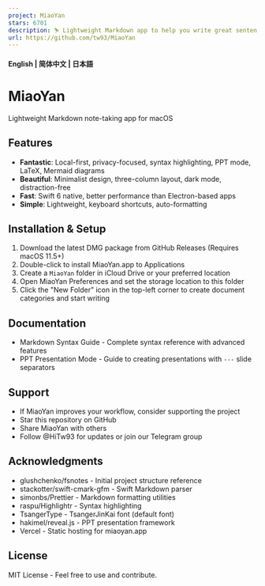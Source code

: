 ```yaml
---
project: MiaoYan
stars: 6701
description: ⛷ Lightweight Markdown app to help you write great sentences. 轻灵的 Markdown 笔记本伴你写出妙言
url: https://github.com/tw93/MiaoYan
---
```


#### English | **简体中文** | **日本語**

MiaoYan
=======

Lightweight Markdown note-taking app for macOS

Features
--------

-   **Fantastic**: Local-first, privacy-focused, syntax highlighting, PPT mode, LaTeX, Mermaid diagrams
-   **Beautiful**: Minimalist design, three-column layout, dark mode, distraction-free
-   **Fast**: Swift 6 native, better performance than Electron-based apps
-   **Simple**: Lightweight, keyboard shortcuts, auto-formatting

Installation & Setup
--------------------

1.  Download the latest DMG package from GitHub Releases (Requires macOS 11.5+)
2.  Double-click to install MiaoYan.app to Applications
3.  Create a `MiaoYan` folder in iCloud Drive or your preferred location
4.  Open MiaoYan Preferences and set the storage location to this folder
5.  Click the "New Folder" icon in the top-left corner to create document categories and start writing

Documentation
-------------

-   Markdown Syntax Guide - Complete syntax reference with advanced features
-   PPT Presentation Mode - Guide to creating presentations with `---` slide separators

Support
-------

-   If MiaoYan improves your workflow, consider supporting the project
-   Star this repository on GitHub
-   Share MiaoYan with others
-   Follow @HiTw93 for updates or join our Telegram group

Acknowledgments
---------------

-   glushchenko/fsnotes - Initial project structure reference
-   stackotter/swift-cmark-gfm - Swift Markdown parser
-   simonbs/Prettier - Markdown formatting utilities
-   raspu/Highlightr - Syntax highlighting
-   TsangerType - TsangerJinKai font (default font)
-   hakimel/reveal.js - PPT presentation framework
-   Vercel - Static hosting for miaoyan.app  
    

License
-------

MIT License - Feel free to use and contribute.
